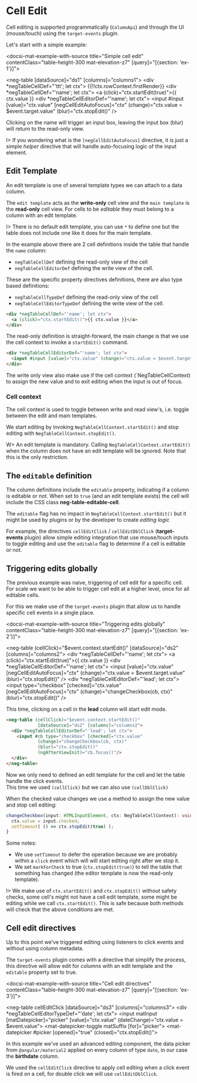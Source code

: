 # Cell Edit

Cell editing is supported programmatically (`ColumnApi`) and through the UI (mouse/touch) using the `target-events` plugin.

Let's start with a simple example:

<docsi-mat-example-with-source title="Simple cell edit" contentClass="table-height-300 mat-elevation-z7" [query]="[{section: 'ex-1'}]">
  <!--@pebula-example:ex-1-->
  <neg-table [dataSource]="ds1" [columns]="columns1">
    <div *negTableCellDef="'ttt'; let ctx">
      {{!!ctx.rowContext.firstRender}}
    </div>
    <div *negTableCellDef="'name'; let ctx">
      <a (click)="ctx.startEdit(true)">{{ ctx.value }}</a>
    </div>
    <div *negTableCellEditorDef="'name'; let ctx">
      <input #input [value]="ctx.value" [negCellEditAutoFocus]="ctx" (change)="ctx.value = $event.target.value" (blur)="ctx.stopEdit()" />
    </div>
  </neg-table>
  <!--@pebula-example:ex-1-->
</docsi-mat-example-with-source>

Clicking on the name will trigger an input box, leaving the input box (blur) will return to the read-only view.

I> If you wondering what is the `[negCellEditAutoFocus]` directive, it is just a simple *helper* directive that will handle auto-focusing logic of
the input element.

## Edit Template

<p>An edit template is one of <a [routerLink]="['../..', 'concepts', 'column-templates']">several template types</a> we can attach to a data column.</p>

The `edit template` acts as the **write-only** cell view and the `main template` is the **read-only** cell view. For cells to be *editable* they
must belong to a column with an edit template.

I> There is no default edit template, you can use `*` to define one but the table does not include one like it does for the main template.

In the example above there are 2 cell definitions inside the table that handle the `name` column:

- `negTableCellDef` defining the read-only view of the cell
- `negTableCellEditorDef` defining the write view of the cell.

These are the specific property directives definitions, there are also type based definitions:

- `negTableCellTypeDef` defining the read-only view of the cell
- `negTableCellEditorTypeDef` defining the write view of the cell.

```html
<div *negTableCellDef="'name'; let ctx">
  <a (click)="ctx.startEdit()">{{ ctx.value }}</a>
</div>
```

The read-only definition is straight-forward, the main change is that we use the cell context to invoke a `startEdit()` command.

```html
<div *negTableCellEditorDef="'name'; let ctx">
  <input #input [value]="ctx.value" (change)="ctx.value = $event.target.value" (blur)="ctx.stopEdit()" (ngAfterViewInit)="input.focus()"/>
</div>
```

The write only view also make use if the cell context (`NegTableCellContext) to assign the new value and to exit editing when the input is out of focus.

### Cell context

The cell context is used to toggle between write and read view's, i.e. toggle between the edit and main templates.

We start editing by invoking `NegTableCellContext.startEdit()` and stop editing with `NegTableCellContext.stopEdit()`.

W> An edit template is mandatory. Calling `NegTableCellContext.startEdit()` when the column does not have an edit template will be ignored.
Note that this is the only restriction.

## The `editable` definition

The column definitions include the `editable` property, indicating if a column is editable or not.
When set to `true` (and an edit template exists) the cell will include the CSS class **neg-table-editable-cell**.

The `editable` flag has no impact in `NegTableCellContext.startEdit()` but it might be used by plugins or by the developer to
create *editing logic*

For example, the directives `cellEditClick` / `cellEditDblClick` (**target-events** plugin) allow simple editing integration that
use mouse/touch inputs to toggle editing and use the `editable` flag to determine if a cell is editable or not.

## Triggering edits globally

The previous example was naive, triggering of cell edit for a specific cell. For scale we want to be able to trigger cell edit
at a higher level, once for all editable cells.

For this we make use of the `target-events` plugin that allow us to handle specific cell events in a single place.

<docsi-mat-example-with-source title="Triggering edits globally" contentClass="table-height-300 mat-elevation-z7" [query]="[{section: 'ex-2'}]">
  <!--@pebula-example:ex-2-->
  <neg-table (cellClick)="$event.context.startEdit()"
             [dataSource]="ds2" [columns]="columns2">
    <div *negTableCellDef="'name'; let ctx">
      <a (click)="ctx.startEdit(true)">{{ ctx.value }}</a>
    </div>
    <div *negTableCellEditorDef="'name'; let ctx">
      <input [value]="ctx.value" [negCellEditAutoFocus]="ctx" (change)="ctx.value = $event.target.value" (blur)="ctx.stopEdit()" />
    </div>
    <div *negTableCellEditorDef="'lead'; let ctx">
      <input type="checkbox" [checked]="ctx.value"
             [negCellEditAutoFocus]="ctx"
             (change)="changeCheckbox(cb, ctx)"
             (blur)="ctx.stopEdit()" />
    </div>
  </neg-table>
  <!--@pebula-example:ex-2-->
</docsi-mat-example-with-source>

This time, clicking on a cell in the **lead** column will start edit mode.

```html
<neg-table (cellClick)="$event.context.startEdit()"
            [dataSource]="ds2" [columns]="columns2">
  <div *negTableCellEditorDef="'lead'; let ctx">
    <input #cb type="checkbox" [checked]="ctx.value"
            (change)="changeCheckbox(cb, ctx)"
            (blur)="ctx.stopEdit()"
            (ngAfterViewInit)="cb.focus()"/>
  </div>
</neg-table>
```

Now we only need to defined an edit template for the cell and let the table handle the click events.  
This time we used `(cellClick)` but we can also use `(cellDblClick)`

When the checked value changes we use a method to assign the new value and stop cell editing:

```typescript
changeCheckbox(input: HTMLInputElement, ctx: NegTableCellContext): void {
  ctx.value = input.checked;
  setTimeout( () => ctx.stopEdit(true) );
}
```

Some notes:

- We use `setTimeout` to defer the operation because we are probably within a `click` event which will will start editing right after we stop it.
- We set `markForCheck` to true (`ctx.stopEdit(true)`) to tell the table that something has changed (the editor template is now the read-only template).

I> We make use of `ctx.startEdit()` and `ctx.stopEdit()` without safety checks, some cell's might not have a cell edit template, some might be editing
while we call `ctx.startEdit()`. This is safe because both methods will check that the above conditions are met.

## Cell edit directives

Up to this point we've triggered editing using listeners to click events and without using column metadata.

The `target-events` plugin comes with a directive that simplify the process, this directive will allow edit for columns with an edit template and
the `editable` property set to true.

<docsi-mat-example-with-source title="Cell edit directives" contentClass="table-height-300 mat-elevation-z7" [query]="[{section: 'ex-3'}]">
  <!--@pebula-example:ex-3-->
  <neg-table cellEditClick
             [dataSource]="ds3" [columns]="columns3">
    <div *negTableCellEditorTypeDef="'date'; let ctx">
      <mat-form-field>
        <input matInput [matDatepicker]="picker" [value]="ctx.value"
               (dateChange)="ctx.value = $event.value">
        <mat-datepicker-toggle matSuffix [for]="picker"></mat-datepicker-toggle>
        <mat-datepicker #picker [opened]="true" (closed)="ctx.stopEdit()"></mat-datepicker>
      </mat-form-field>
    </div>
  </neg-table>
  <!--@pebula-example:ex-3-->
</docsi-mat-example-with-source>

In this example we've used an advanced editing component, the data picker from `@angular/material2` applied on every column
of type `date`, in our case the **birthdate** column.

We used the `cellEditClick` directive to apply cell editing when a click event is fired on a cell, for double click we will use `cellEditDblClick`.
